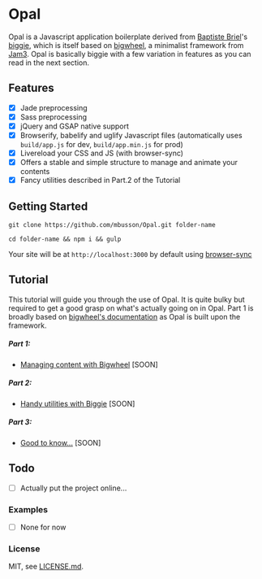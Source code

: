 # Opal

Opal is a Javascript application boilerplate derived from [Baptiste Briel](https://github.com/baptistebriel/)'s [biggie](https://github.com/baptistebriel/biggie), which is itself based on [bigwheel](https://github.com/bigwheel-framework), a minimalist framework from [Jam3](http://www.jam3.com/). Opal is basically biggie with a few variation in features as you can read in the next section.

## Features

- [x] Jade preprocessing
- [x] Sass preprocessing
- [x] jQuery and GSAP native support
- [x] Browserify, babelify and uglify Javascript files (automatically uses `build/app.js` for dev, `build/app.min.js` for prod)
- [x] Livereload your CSS and JS (with browser-sync)
- [x] Offers a stable and simple structure to manage and animate your contents
- [x] Fancy utilities described in Part.2 of the Tutorial

## Getting Started

`git clone https://github.com/mbusson/Opal.git folder-name`

`cd folder-name && npm i && gulp`

Your site will be at `http://localhost:3000` by default using [browser-sync](http://www.browsersync.io)

## Tutorial

This tutorial will guide you through the use of Opal. It is quite bulky but required to get a good grasp on what's actually going on in Opal.
Part 1 is broadly based on [bigwheel's documentation](https://github.com/bigwheel-framework/documentation) as Opal is built upon the framework.

##### Part 1:
- [Managing content with Bigwheel](quickstart.md) [SOON]

##### Part 2:
- [Handy utilities with Biggie](quickstart.md) [SOON]

##### Part 3:
- [Good to know...](quickstart.md) [SOON]

## Todo

- [ ] Actually put the project online...

### Examples

- [ ] None for now

### License

MIT, see [LICENSE.md]().
